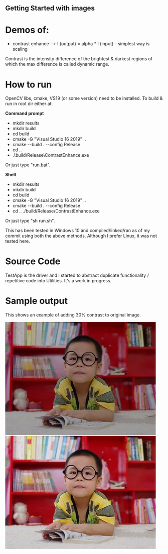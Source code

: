 ## Getting Started with images
# Demos of:
* contrast enhance --> I (output) = alpha * I (input) - simplest way is scaling

Contrast is the intensity difference of the brightest & darkest regions of which the max difference is called dynamic range.

# How to run
OpenCV libs, cmake, VS19 (or some version) need to be installed.
To build & run in root dir either at:

**Command prompt**
* mkdir results
* mkdir build
* cd build
* cmake -G "Visual Studio 16 2019" ..
* cmake --build . --config Release
* cd ..
* .\build\Release\ContrastEnhance.exe

Or just type "run.bat".

**Shell**

* mkdir results
* mkdir build
* cd build
* cmake -G "Visual Studio 16 2019" ..
* cmake --build . --config Release
* cd ..
./build/Release/ContrastEnhance.exe

Or just type "sh run.sh".

This has been tested in Windows 10 and compiled/linked/ran as of my commit using both the above methods. Although I prefer Linux, it was not tested here.

# Source Code
TestApp is the driver and I started to abstract duplicate functionality / repetitive code into Utilities. It's a work in progress. 


# Sample output
This shows an example of adding 30% contrast to original image.

![Original](boy.jpg "Original")
![Added Contrast](highContrast.png "Added contrast")
